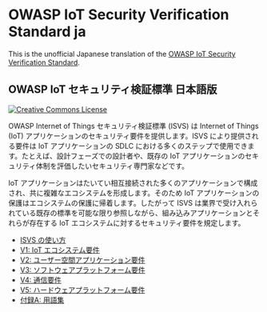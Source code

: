 # OWASP IoT Security Verification Standard ja

This is the unofficial Japanese translation of the [OWASP IoT Security Verification Standard](https://github.com/OWASP/IoT-Security-Verification-Standard-ISVS).

## OWASP IoT セキュリティ検証標準 日本語版

[![Creative Commons License](https://licensebuttons.net/l/by-sa/4.0/88x31.png)](https://creativecommons.org/licenses/by-sa/4.0/ "CC BY-SA 4.0")

OWASP Internet of Things セキュリティ検証標準 (ISVS) は Internet of Things (IoT) アプリケーションのセキュリティ要件を提供します。ISVS により提供される要件は IoT アプリケーションの SDLC における多くのステップで使用できます。たとえば、設計フェーズでの設計者や、既存の IoT アプリケーションのセキュリティ体制を評価したいセキュリティ専門家などです。

IoT アプリケーションはたいてい相互接続された多くのアプリケーションで構成され、共に複雑なエコシステムを形成します。そのため IoT アプリケーションの保護はエコシステムの保護に帰着します。したがって ISVS は業界で受け入れられている既存の標準を可能な限り参照しながら、組み込みアプリケーションとそれらが存在する IoT エコシステムに対するセキュリティ要件を規定します。

* [ISVS の使い方](ja/Using_ISVS.md)
* [V1: IoT エコシステム要件](ja/V1-IoT_Ecosystem_Requirements.md)
* [V2: ユーザー空間アプリケーション要件](ja/V2-User_Space_Application_Requirements.md)
* [V3: ソフトウェアプラットフォーム要件](ja/V3-Software_Platform_Requirements.md)
* [V4: 通信要件](ja/V4-Communication_Requirements.md)
* [V5: ハードウェアプラットフォーム要件](ja/V5-Hardware_Platform_Requirements.md)
* [付録A: 用語集](ja/Appendix_A-Glossary.md)
